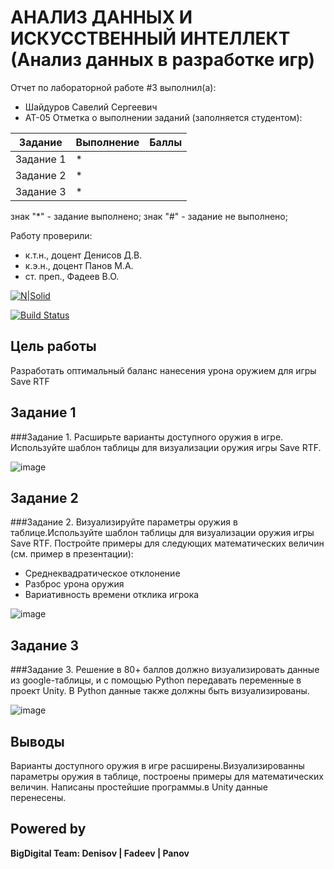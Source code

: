 # АНАЛИЗ ДАННЫХ И ИСКУССТВЕННЫЙ ИНТЕЛЛЕКТ (Анализ данных в разработке игр)

Отчет по лабораторной работе #3 выполнил(а):
- Шайдуров Савелий Сергеевич
- АТ-05
Отметка о выполнении заданий (заполняется студентом):

| Задание | Выполнение | Баллы |
| ------ | ------ | ------ |
| Задание 1 | * |  |
| Задание 2 | * |  |
| Задание 3 | * |  |

знак "*" - задание выполнено; знак "#" - задание не выполнено;

Работу проверили:
- к.т.н., доцент Денисов Д.В.
- к.э.н., доцент Панов М.А.
- ст. преп., Фадеев В.О.

[![N|Solid](https://cldup.com/dTxpPi9lDf.thumb.png)](https://nodesource.com/products/nsolid)

[![Build Status](https://travis-ci.org/joemccann/dillinger.svg?branch=master)](https://travis-ci.org/joemccann/dillinger)


## Цель работы
Разработать оптимальный баланс нанесения урона оружием для игры Save RTF


## Задание 1
###Задание 1. Расширьте варианты доступного оружия в игре. Используйте шаблон таблицы для визуализации оружия игры Save RTF.


![image](https://github.com/user-attachments/assets/1221617c-0325-43e2-8d60-28722f7b9bca)



## Задание 2
###Задание 2. Визуализируйте параметры оружия в таблице.Используйте шаблон таблицы для визуализации оружия игры Save RTF. Постройте примеры для следующих математических величин (см. пример в презентации):
- Среднеквадратическое отклонение 
- Разброс урона оружия
- Вариативность времени отклика игрока 


![image](https://github.com/user-attachments/assets/8883fba0-93be-4cf5-95cb-1411d23c083d)




## Задание 3
###Задание 3. Решение в 80+ баллов должно визуализировать данные из google-таблицы, и с помощью Python передавать переменные в проект Unity. В Python данные также должны быть визуализированы.


![image](https://github.com/user-attachments/assets/400a4a21-cbf9-4369-b4f0-868533ff2bab)




## Выводы

Варианты доступного оружия в игре расширены.Визуализированны параметры оружия в таблице, построены примеры для математических величин. Написаны простейшие программы.в Unity данные перенесены.


## Powered by

**BigDigital Team: Denisov | Fadeev | Panov**
